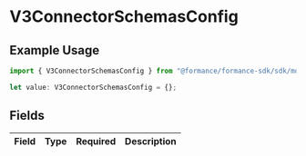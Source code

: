 # V3ConnectorSchemasConfig

## Example Usage

```typescript
import { V3ConnectorSchemasConfig } from "@formance/formance-sdk/sdk/models/shared";

let value: V3ConnectorSchemasConfig = {};
```

## Fields

| Field       | Type        | Required    | Description |
| ----------- | ----------- | ----------- | ----------- |